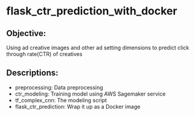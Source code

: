 # flask_ctr_prediction_with_docker

## Objective: 
Using ad creative images and other ad setting dimensions to predict click through rate(CTR) of creatives

## Descriptions:
- preprocessing: Data preprocessing
- ctr_modeling: Training model using AWS Sagemaker service
- tf_complex_cnn: The modeling script
- flask_ctr_prediction: Wrap it up as a Docker image
